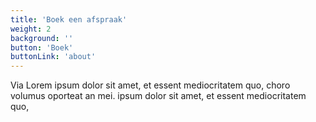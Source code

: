 ```yaml
---
title: 'Boek een afspraak'
weight: 2
background: ''
button: 'Boek'
buttonLink: 'about'
---
```


Via Lorem ipsum dolor sit amet, et essent mediocritatem quo, choro volumus oporteat an mei. ipsum dolor sit amet, et essent mediocritatem quo,
